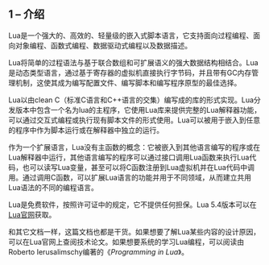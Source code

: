 ## 1 – 介绍
Lua是一个强大的、高效的、轻量级的嵌入式脚本语言，它支持面向过程编程、面向对象编程、函数式编程、数据驱动式编程以及数据描述。  

Lua将简单的过程语法与基于联合数组和可扩展语义的强大数据结构相结合。Lua是动态类型语言，通过基于寄存器的虚拟机直接执行字节码，并且带有GC内存管理机制，这使其成为编写配置文件、编写脚本和编写程序原型的最佳选择。  

Lua以由clean C（标准C语言和C++语言的交集）编写成的库的形式实现。Lua分发版本中包含一个名为lua的主程序，它使用Lua库来提供完整的Lua解释器功能，可以通过交互式编程或执行现有脚本文件的形式使用。Lua可以被用于嵌入到任意的程序中作为脚本运行或在解释器中独立的运行。  

作为一个扩展语言，Lua没有主函数的概念：它被嵌入到其他语言编写的程序或在Lua解释器中运行，其他语言编写的程序可以通过接口调用Lua函数来执行Lua代码，也可以读写Lua变量，甚至可以将C函数注册到Lua虚拟机并在Lua代码中调用。通过调用C函数，可以扩展Lua语言的功能并用于不同领域，从而建立共用Lua语法的不同的编程语言。  

Lua是免费软件，按照许可证中的规定，它不提供任何担保。Lua 5.4版本可以在[Lua官网](http://www.lua.org "Lua官网")获取。  

和其它文档一样，这篇文档也都是干货。如果想要了解Lua某些内容的设计原因，可以在Lua官网上查阅技术论文。如果想要系统的学习Lua编程，可以阅读由Roberto Ierusalimschy编著的《*Programming in Lua*》。  